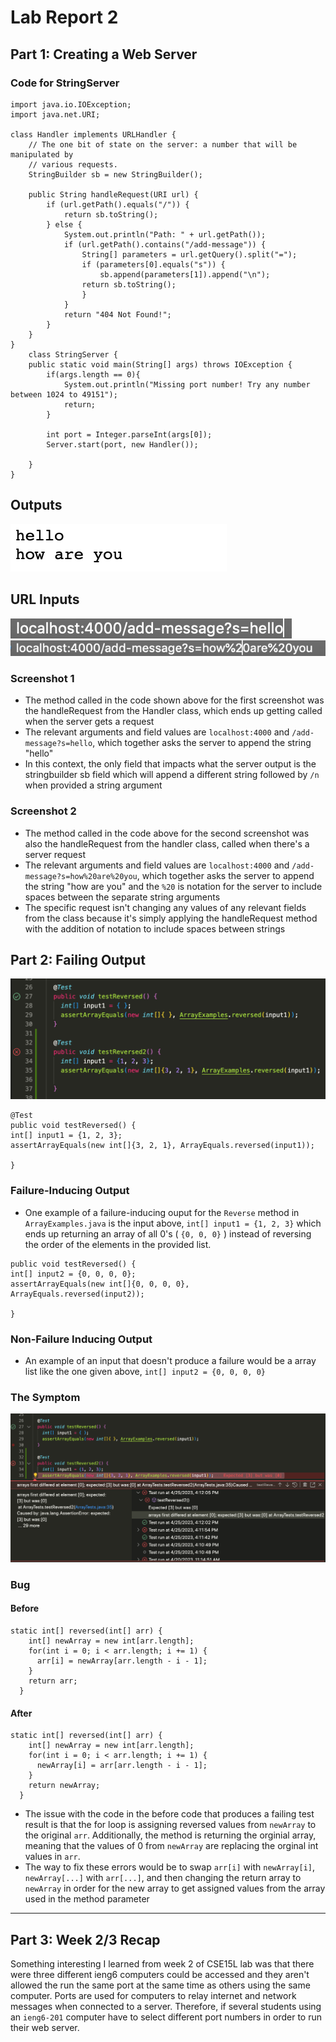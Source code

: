 # Lab Report 2

## Part 1: Creating a Web Server
### Code for StringServer
```
import java.io.IOException;
import java.net.URI;

class Handler implements URLHandler {
    // The one bit of state on the server: a number that will be manipulated by
    // various requests.
    StringBuilder sb = new StringBuilder();

    public String handleRequest(URI url) {
        if (url.getPath().equals("/")) {
            return sb.toString();
        } else {
            System.out.println("Path: " + url.getPath());
            if (url.getPath().contains("/add-message")) {
                String[] parameters = url.getQuery().split("=");
                if (parameters[0].equals("s")) {
                    sb.append(parameters[1]).append("\n");
                return sb.toString();
                }
            }
            return "404 Not Found!";
        }
    }
}
    class StringServer {
    public static void main(String[] args) throws IOException {
        if(args.length == 0){
            System.out.println("Missing port number! Try any number between 1024 to 49151");
            return;
        }
        
        int port = Integer.parseInt(args[0]);
        Server.start(port, new Handler());
        
    }
}
```
## Outputs
![Image](screensh1.jpg)

## URL Inputs
![Image](screensh3.jpg)
![Image](screensh2.jpg)

### Screenshot 1 
- The method called in the code shown above for the first screenshot was the handleRequest from the Handler class, which ends up getting called when the server gets a request
- The relevant arguments and field values are `localhost:4000` and `/add-message?s=hello`, which together asks the server to append the string "hello"
- In this context, the only field that impacts what the server output is the stringbuilder sb field which will append a different string followed by `/n` when provided a string argument

### Screenshot 2
- The method called in the code above for the second screenshot was also the handleRequest from the handler class, called when there's a server request
- The relevant arguments and field values are `localhost:4000` and `/add-message?s=how%20are%20you`, which together asks the server to append the string "how are you" and the `%20` is notation for the server to include spaces between the separate string arguments
- The specific request isn't changing any values of any relevant fields from the class because it's simply applying the handleRequest method with the addition of notation to include spaces between strings

## Part 2: Failing Output
![Image](testreverse.jpg)

```
@Test
public void testReversed() {
int[] input1 = {1, 2, 3};
assertArrayEquals(new int[]{3, 2, 1}, ArrayEquals.reversed(input1));

}
```
### Failure-Inducing Output
- One example of a failure-inducing ouput for the `Reverse` method in `ArrayExamples.java` is the input above, `int[] input1 = {1, 2, 3}` which ends up returning an array of all 0's ( `{0, 0, 0}` ) instead of reversing the order of the elements in the provided list.

```
public void testReversed() {
int[] input2 = {0, 0, 0, 0};
assertArrayEquals(new int[]{0, 0, 0, 0}, ArrayEquals.reversed(input2));

}
```
### Non-Failure Inducing Output
- An example of an input that doesn't produce a failure would be a array list like the one given above, `int[] input2 = {0, 0, 0, 0}`

### The Symptom
![Image](testResults.jpg)

### Bug
#### Before
```
static int[] reversed(int[] arr) {
    int[] newArray = new int[arr.length];
    for(int i = 0; i < arr.length; i += 1) {
      arr[i] = newArray[arr.length - i - 1];
    }
    return arr;
  }
```
#### After
```
static int[] reversed(int[] arr) {
    int[] newArray = new int[arr.length];
    for(int i = 0; i < arr.length; i += 1) {
      newArray[i] = arr[arr.length - i - 1];
    }
    return newArray;
  }
```
- The issue with the code in the before code that produces a failing test result is that the for loop is assigning reversed values from `newArray` to the original `arr`. Additionally, the method is returning the orginial array, meaning that the values of 0 from `newArray` are replacing the orginal int values in `arr`. 
- The way to fix these errors would be to swap `arr[i]` with `newArray[i]`, `newArray[...]` with `arr[...]`, and then changing the return array to `newArray` in order for the new array to get assigned values from the array used in the method parameter
---
## Part 3: Week 2/3 Recap
Something interesting I learned from week 2 of CSE15L lab was that there were three different ieng6 computers could be accessed and they aren't allowed the run the same port at the same time as others using the same computer. Ports are used for computers to relay internet and network messages when connected to a server. Therefore, if several students using an `ieng6-201` computer have to select different port numbers in order to run their web server.
